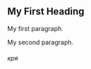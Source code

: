 <!DOCTYPE html>
<html>
<body>

<h2>My First Heading</h2>

<p>My first paragraph.</p>
<p>My second paragraph.</p>

<h6>кря</h6>

</body>
</html>
